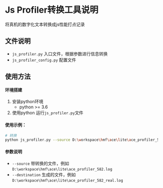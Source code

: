 # Js Profiler转换工具说明

将真机的数字化文本转换成js性能打点记录

## 文件说明

- `js_profiler.py`  入口文件，根据参数进行信息转换
- `js_profiler_config.py`  配置文件

## 使用方法

#### 环境搭建

1. 安装python环境
   - python >= 3.6
2. 使用python 运行`js_profiler.py`文件

#### 使用示例：

``` bash
# 转换
python js_profiler.py --source D:\workspace\hmf\ace\lite\ace_profiler_582.log  --destination D:\workspace\hmf\ace\lite\ace_profiler_582_real.log
```

#### 参数说明

* `--source` 带转换的文件，例如 `D:\workspace\hmf\ace\lite\ace_profiler_582.log`
* `--destination` 生成的文件，例如 `D:\workspace\hmf\ace\lite\ace_profiler_582_real.log`
